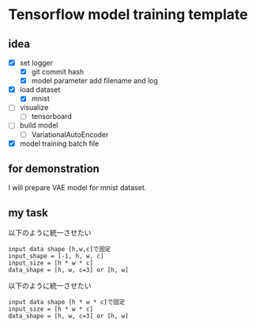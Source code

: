 # Tensorflow model training template

## idea

- [x] set logger
  - [x] git commit hash
  - [x] model parameter add filename and log
- [x] load dataset
  - [x] mnist
- [ ] visualize
  - [ ] tensorboard
- [ ] build model
  - [ ] VariationalAutoEncoder
- [x] model training batch file

## for demonstration

I will prepare VAE model for mnist dataset.

## my task

以下のように統一させたい

    input data shape [h,w,c]で固定
    input_shape = [-1, h, w, c]
    input_size = [h * w * c]
    data_shape = [h, w, c=3] or [h, w]

以下のように統一させたい

    input data shape [h * w * c]で固定
    input_size = [h * w * c]
    data_shape = [h, w, c=3] or [h, w]
